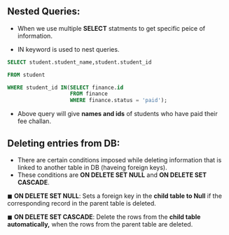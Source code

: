 ## Nested Queries:

- When we use multiple **SELECT** statments to get specific peice of information.  

- IN keyword is used to nest queries.  
``` SQL
SELECT student.student_name,student.student_id 

FROM student 

WHERE student_id IN(SELECT finance.id 
                    FROM finance
                    WHERE finance.status = 'paid');

```
- Above query will give **names and ids** of students who have paid their fee challan.  

## Deleting entries from DB:
- There are certain conditions imposed while deleting information that is linked to another table in DB (haveing foreign keys).  
- These conditions are **ON DELETE SET NULL** and **ON DELETE SET CASCADE**.  
  
◼ **ON DELETE SET NULL**: Sets a foreign key in the **child table to Null** if the corresponding record in the parent table is deleted.  

◼ **ON DELETE SET CASCADE**: Delete the rows from the **child table automatically,** when the rows from the parent table are deleted.  
